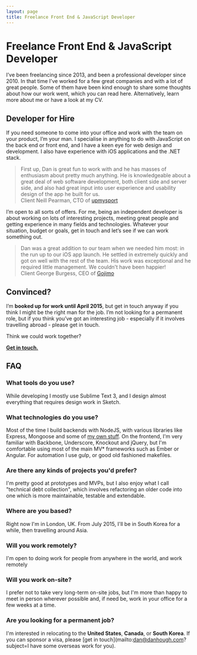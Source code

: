 ```yaml
---
layout: page
title: Freelance Front End & JavaScript Developer
---
```


# Freelance Front End & JavaScript Developer

I’ve been freelancing since 2013, and been a professional developer since 2010. In that time I’ve worked for a few great companies and with a lot of great people. Some of them have been kind enough to share some thoughts about how our work went, which you can read here. Alternatively, learn more about me or have a look at my CV.

## Developer for Hire

If you need someone to come into your office and work with the team on your product, I’m your man. I specialise in anything to do with JavaScript on the back end or front end, and I have a keen eye for web design and development. I also have experience with iOS applications and the .NET stack.

<blockquote>
First up, Dan is great fun to work with and he has masses of enthusiasm about pretty much anything.  He is knowledgeable about a great deal of web software development, both client side and server side, and also had great input into user experience and usability design of the app he built for us.
	<footer><span class="quotee-type">Client</span> Neill Pearman, CTO of <a href="https://upmysport.com">upmysport</a></footer>
</blockquote>

I’m open to all sorts of offers. For me, being an independent developer is about working on lots of interesting projects, meeting great people and getting experience in many fields and technologies. Whatever your situation, budget or goals, get in touch and let’s see if we can work something out.

<blockquote>
Dan was a great addition to our team when we needed him most: in the run up to our iOS app launch. He settled in extremely quickly and got on well with the rest of the team. His work was exceptional and he required little management. We couldn't have been happier!
	<footer><span class="quotee-type">Client</span> George Burgess, CEO of <a href="http://gojimo.co/">Gojimo</a></footer>
</blockquote>


## Convinced?

I’m **booked up for work until April 2015**, but get in touch anyway if you think I might be the right man for the job. I’m not looking for a permanent role, but if you think you’ve got an interesting job - especially if it involves travelling abroad - please get in touch.

Think we could work together?

<a href="mailto:dan@danhough.com?I think we should work together" class="cta--primary"><strong>Get in touch.</strong></a>

## FAQ

### What tools do you use?

While developing I mostly use Sublime Text 3, and I design almost everything that requires design work in Sketch.

### What technologies do you use?

Most of the time I build backends with NodeJS, with various libraries like Express, Mongoose and some of [my own stuff](https://github.com/basicallydan/interfake). On the frontend, I'm very familiar with Backbone, Underscore, Knockout and jQuery, but I'm comfortable using most of the main MV* frameworks such as Ember or Angular. For automation I use gulp, or good old fashioned makefiles.

### Are there any kinds of projects you'd prefer?

I'm pretty good at prototypes and MVPs, but I also enjoy what I call "technical debt collection", which involves refactoring an older code into one which is more maintainable, testable and extendable.

### Where are you based?

Right now I'm in London, UK. From July 2015, I'll be in South Korea for a while, then travelling around Asia.

### Will you work remotely?

I'm open to doing work for people from anywhere in the world, and work remotely

### Will you work on-site?

I prefer not to take very long-term on-site jobs, but I'm more than happy to meet in person wherever possible and, if need be, work in your office for a few weeks at a time.

### Are you looking for a permanent job?

I'm interested in relocating to the **United States**, **Canada**, or **South Korea**. If you can sponsor a visa, please [get in touch](mailto:dan@danhough.com?subject=I have some overseas work for you).